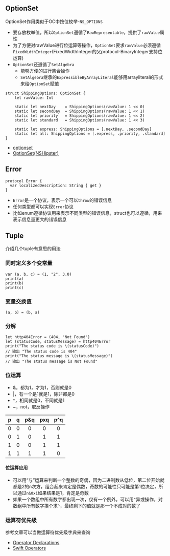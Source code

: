 ## OptionSet

OptionSet作用类似于OC中按位枚举-`NS_OPTIONS`

- 要存放枚举值，所以`OptionSet`遵循了`RawRepresentable`，提供了`rawValue`属性
- 为了方便对rawValue进行位运算等操作，`OptionSet`要求`rawValue`必须遵循`FixedWidthInteger`(FixedWidthInteger的父protocol-BinaryInteger支持位运算)
- `OptionSet`还遵循了`SetAlgebra`
	- 能够方便的进行集合操作 
	- `SetAlgebra`继承的`ExpressibleByArrayLiteral`能够用arrayliteral的形式来给`OptionSet`赋值

```
struct ShippingOptions: OptionSet {
    let rawValue: Int

    static let nextDay    = ShippingOptions(rawValue: 1 << 0)
    static let secondDay  = ShippingOptions(rawValue: 1 << 1)
    static let priority   = ShippingOptions(rawValue: 1 << 2)
    static let standard   = ShippingOptions(rawValue: 1 << 3)

    static let express: ShippingOptions = [.nextDay, .secondDay]
    static let all: ShippingOptions = [.express, .priority, .standard]
}
```

- [optionset](https://developer.apple.com/documentation/swift/optionset)
- [Option​Set(NSHipster)](https://nshipster.com/optionset/)

## Error

```
protocol Error {
  var localizedDescription: String { get }
}
```

- `Error`是一个协议，表示一个可以`throw`的错误信息
- 任何类型都可以实现`Error`协议
- 比如enum遵循协议用来表示不同类型的错误信息，struct也可以遵循，用来表示信息量更大的错误信息

## Tuple

介绍几个tuple有意思的用法

### 同时定义多个变常量
```
var (a, b, c) = (1, "2", 3.0)
print(a)
print(b)
print(c)
```

### 变量交换值
```
(a, b) = (b, a)
```

### 分解

```
let http404Error = (404, "Not Found")
let (statusCode, statusMessage) = http404Error
print("The status code is \(statusCode)")
// 输出 "The status code is 404"
print("The status message is \(statusMessage)")
// 输出 "The status message is Not Found"
```

### 位运算

- &，都为1，才为1，否则就是0
- |，有一个是1就是1，除非都是0
- ^，相同就是0，不同就是1
- ~，not，取反操作

|p|q|p&q|pxq|p^q|
|:-:|:-:|:-:|:-:|:-:|
|0|0|0|0|0|
|0|1|0|1|1|
|1|0|0|1|1|
|1|1|1|1|0|

#### 位运算应用
- 可以用“与”运算来判断一个整数的奇偶，因为二进制数从低位，第二位开始就都是2的n次方，组合起来肯定是偶数，奇数的可能性只可能是第1位决定，所以通过`n&0x1`如果结果是1，肯定是奇数
- 如果一个数组中所有数字都出现一次，仅有一个例外。可以用`^`异或操作，对数组中所有数字挨个求`^`，最终剩下的值就是那一个不成对的数了

### 运算符优先级

参考文章可以当做运算符优先级字典来查询

- [Operator Declarations](https://developer.apple.com/documentation/swift/swift_standard_library/operator_declarations)
- [Swift Operators](https://nshipster.com/swift-operators/)
